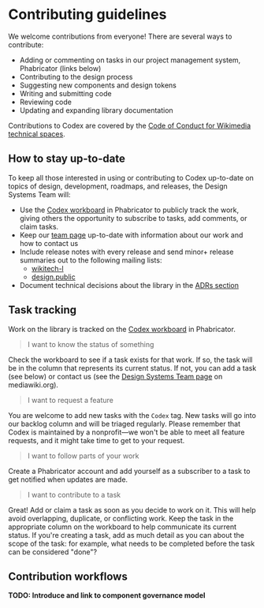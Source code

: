# Contributing guidelines

We welcome contributions from everyone! There are several ways to contribute:

- Adding or commenting on tasks in our project management system, Phabricator (links below)
- Contributing to the design process
- Suggesting new components and design tokens
- Writing and submitting code
- Reviewing code
- Updating and expanding library documentation

Contributions to Codex are covered by the [Code of Conduct for Wikimedia technical spaces](https://www.mediawiki.org/wiki/Special:MyLanguage/Code_of_Conduct).

## How to stay up-to-date

To keep all those interested in using or contributing to Codex up-to-date on topics of design,
development, roadmaps, and releases, the Design Systems Team will:

- Use the [Codex workboard](https://phabricator.wikimedia.org/project/board/5587/) in Phabricator to
  publicly track the work, giving others the opportunity to subscribe to tasks, add comments, or
  claim tasks.
- Keep our [team page](https://www.mediawiki.org/wiki/Design_Systems_Team) up-to-date with information about our work and how to contact us
- Include release notes with every release and send minor+ release summaries out to the following
  mailing lists:
    - [wikitech-l](https://lists.wikimedia.org/postorius/lists/wikitech-l.lists.wikimedia.org/)
    - [design.public](https://lists.wikimedia.org/postorius/lists/design.lists.wikimedia.org/)
- Document technical decisions about the library in the [ADRs section](/adrs/overview)

## Task tracking

Work on the library is tracked on the [Codex workboard](https://phabricator.wikimedia.org/project/board/5587/)
in Phabricator.

> I want to know the status of something

Check the workboard to see if a task exists for that work. If so, the task will be in the column
that represents its current status. If not, you can add a task (see below) or contact us (see the
[Design Systems Team page](https://www.mediawiki.org/wiki/Design_Systems_Team) on mediawiki.org).

> I want to request a feature

You are welcome to add new tasks with the `Codex` tag. New tasks will go into
our backlog column and will be triaged regularly. Please remember that Codex is maintained by a
nonprofit—we won't be able to meet all feature requests, and it might take time to get to your
request.

> I want to follow parts of your work

Create a Phabricator account and add yourself as a subscriber to a task to get notified when
updates are made.

> I want to contribute to a task

Great! Add or claim a task as soon as you decide to work on it. This will help avoid overlapping,
duplicate, or conflicting work. Keep the task in the appropriate column on the workboard to help
communicate its current status. If you're creating a task, add as much detail as you can about the
scope of the task: for example, what needs to be completed before the task can be considered
"done"?

## Contribution workflows

**TODO: Introduce and link to component governance model**
